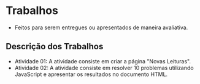 # Trabalhos

* Feitos para serem entregues ou apresentados de maneira avaliativa.

## Descrição dos Trabalhos

* Atividade 01: A atividade consiste em criar a página "Novas Leituras".
* Atividade 02: A atividade consiste em resolver 10 problemas utilizando JavaScript e apresentar os resultados no documento HTML.